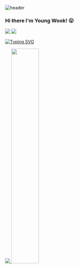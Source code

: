 ![header](https://capsule-render.vercel.app/api?type=Soft&color=gradient&height=120&animation=fadeIn&section=footer&text=🚗welcome!!👀&fontAlign=70)
### Hi there I'm Young Wook! 😛

<img src="https://img.shields.io/badge/apple-3DDC84?style=plastic&logo=apple&logoColor=white"/> <a href="https://velog.io/@wook4506" target="_blank"><img src="https://img.shields.io/badge/PrinceSong-3DDC84?style=Plastic&logo=Velog&logoColor=white"/></a> 

[![Typing SVG](https://readme-typing-svg.herokuapp.com/?color=f0f6fc&lines=Hello+World🎈⚾&font=Redressed&size=40)](https://git.io/typing-svg)

<a href="s">
  <img src="https://github-readme-stats.vercel.app/api/top-langs/?username=youngwookSong&exclude_repo=dkssud8150.github.io&layout=compact&theme=tokyonight" />
</a>
<a href="s">
  <img src="https://github-readme-stats.vercel.app/api?username=youngwookSong&theme=tokyonight&show_icons=true" width="42%" />
</a>

<!--
**youngwookSong/youngwookSong** is a ✨ _special_ ✨ repository because its `README.md` (this file) appears on your GitHub profile.

Here are some ideas to get you started:

- 🔭 I’m currently working on ...
- 🌱 I’m currently learning ...
- 👯 I’m looking to collaborate on ...
- 🤔 I’m looking for help with ...
- 💬 Ask me about ...
- 📫 How to reach me: wook4506@hanyang.ac.kr
- 😄 Pronouns: ...
- ⚡ Fun fact: ...
-->
